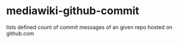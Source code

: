 mediawiki-github-commit
=======================

lists defined count of commit messages of an given repo hosted on github.com